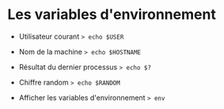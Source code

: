 # Les variables d'environnement

-   Utilisateur courant
    `> echo $USER`

-   Nom de la machine
    `> echo $HOSTNAME`

-   Résultat du dernier processus
    `> echo $?`

-   Chiffre random
    `> echo $RANDOM`

-   Afficher les variables d'environnement
    `> env`
